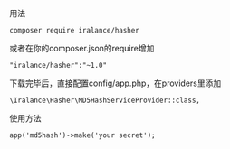 用法
```
composer require iralance/hasher
```
或者在你的composer.json的require增加
```
"iralance/hasher":"~1.0"
```
下载完毕后，直接配置config/app.php，在providers里添加
```
\Iralance\Hasher\MD5HashServiceProvider::class,
```
使用方法
```
app('md5hash')->make('your secret');
```